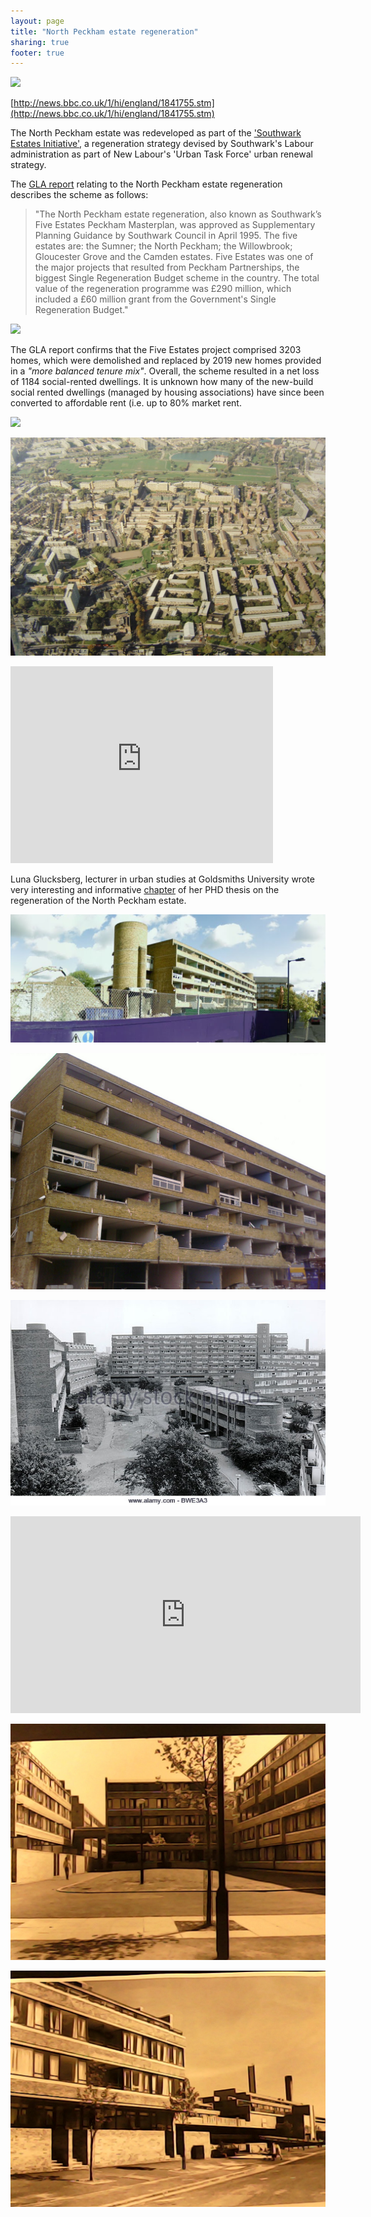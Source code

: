 ```yaml
---
layout: page
title: "North Peckham estate regeneration"
sharing: true
footer: true
---
```

![](http://crappistmartin.github.io/images/northpeckhamestate.jpg)

[http://news.bbc.co.uk/1/hi/england/1841755.stm](http://news.bbc.co.uk/1/hi/england/1841755.stm)

The North Peckham estate was redeveloped as part of the ['Southwark Estates Initiative'](http://embed.verite.co/timeline/?source=0Aprl6XcACewydEhRaWFOLVBfUjBSVW1HUGVZNEhGeFE&font=Bevan-PotanoSans&maptype=toner&lang=en&hash_bookmark=true&start_zoom_adjust=2&height=650#1), a regeneration strategy devised by Southwark's Labour administration as part of New Labour's 'Urban Task Force' urban renewal strategy. 

The [GLA report](http://legacy.london.gov.uk/mayor/planning_decisions/strategic_dev/dec1802/five_estates_peckham_report.rtf) relating to the North Peckham estate regeneration describes the scheme as follows: 

>"The North Peckham estate regeneration, also known as Southwark’s Five Estates Peckham Masterplan, was approved as Supplementary Planning Guidance by Southwark Council in April 1995. The five estates are: the Sumner; the North Peckham; the Willowbrook; Gloucester Grove and the Camden estates. Five Estates was one of the major projects that resulted from Peckham Partnerships, the biggest Single Regeneration Budget scheme in the country. The total value of the regeneration programme was £290 million, which included a £60 million grant from the Government's Single Regeneration Budget."

![](http://crappistmartin.github.io/images/northpeckham5.jpg)

The GLA report confirms that the Five Estates project comprised 3203 homes, which were demolished and replaced by 2019 new homes provided in a _"more balanced tenure mix"_. Overall, the scheme resulted in a net loss of 1184 social-rented dwellings. It is unknown how many of the new-build social rented dwellings (managed by housing associations) have since been converted to affordable rent (i.e. up to 80% market rent. 

![](http://crappistmartin.github.io/images/northpeckham2.jpg)

![](/img/northpeckhamaerial.jpg)

<iframe width="420" height="315" src="https://www.youtube.com/embed/FGKzlVNkOZ8" frameborder="0" allowfullscreen></iframe>

Luna Glucksberg, lecturer in urban studies at Goldsmiths University wrote very interesting and informative [chapter](https://southwarknotes.files.wordpress.com/2012/03/peckham-glucksbergl_2013.pdf) of her PHD thesis on the regeneration of the North Peckham estate.

![](/img/northpeckhamdemogoogle.png)

![](/img/northpeckhamdemo.jpg)

![](/img/northpeckhamstockphoto.jpg)

<iframe width="560" height="315" src="https://www.youtube.com/embed/YwYSjJgd3Ig" frameborder="0" allowfullscreen></iframe>

![](/img/nplhl1.jpg)

![](/img/nplhl2.jpg)
